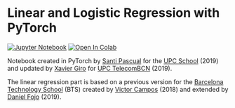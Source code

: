 # Linear and Logistic Regression with PyTorch

[![Jupyter Notebook](https://img.shields.io/badge/Jupyter-Notebook-green.svg)](./lab_regression_todo.ipynb) [![Open In Colab](https://colab.research.google.com/assets/colab-badge.svg)](https://colab.research.google.com/github/telecombcn-dl/labs-all/blob/main/labs/regression/lab_regression_todo.ipynb)

Notebook created in PyTorch by [Santi Pascual](https://github.com/santi-pdp) for the [UPC School](https://www.talent.upc.edu/ing/estudis/formacio/curs/310400/postgrau-artificial-intelligence-deep-learning/) (2019) and updated by [Xavier Giro](https://imatge.upc.edu/web/people/xavier-giro) for [UPC TelecomBCN](https://telecombcn-dl.github.io/dlai-2019/) (2019).

The linear regression part is based on a previous version for the [Barcelona Technology School](https://barcelonatechnologyschool.com/master/master-in-big-data-solutions/) (BTS) created by [Victor Campos](https://scholar.google.com/citations?user=8fzVqSkAAAAJ&hl=en) (2018) and extended by [Daniel Fojo](https://www.linkedin.com/in/daniel-fojo/) (2019).
